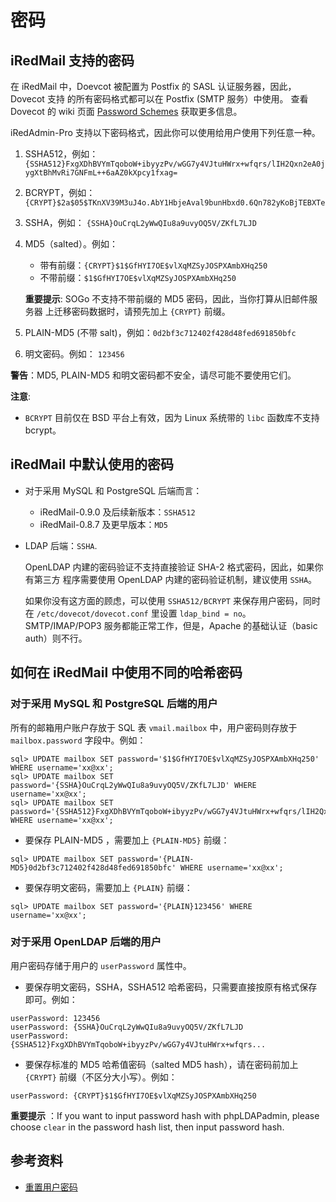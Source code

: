 # 密码

## iRedMail 支持的密码

在 iRedMail 中，Doevcot 被配置为 Postfix 的 SASL 认证服务器，因此，Dovecot 支持
的所有密码格式都可以在 Postfix (SMTP 服务）中使用。 查看 Dovecot 的 wiki 页面
[Password Schemes](http://wiki2.dovecot.org/Authentication/PasswordSchemes)
获取更多信息。

iRedAdmin-Pro 支持以下密码格式，因此你可以使用给用户使用下列任意一种。

1. SSHA512，例如： `{SSHA512}FxgXDhBVYmTqoboW+ibyyzPv/wGG7y4VJtuHWrx+wfqrs/lIH2Qxn2eA0jygXtBhMvRi7GNFmL++6aAZ0kXpcy1fxag=`
1. BCRYPT，例如： `{CRYPT}$2a$05$TKnXV39M3uJ4o.AbY1HbjeAval9bunHbxd0.6Qn782yKoBjTEBXTe`
1. SSHA，例如： `{SSHA}OuCrqL2yWwQIu8a9uvyOQ5V/ZKfL7LJD`
1. MD5（salted）。例如：

    * 带有前缀：`{CRYPT}$1$GfHYI7OE$vlXqMZSyJOSPXAmbXHq250`
    * 不带前缀：`$1$GfHYI7OE$vlXqMZSyJOSPXAmbXHq250`

    __重要提示__: SOGo 不支持不带前缀的 MD5 密码，因此，当你打算从旧邮件服务器
    上迁移密码数据时，请预先加上 `{CRYPT}` 前缀。

1. PLAIN-MD5 (不带 salt)，例如：`0d2bf3c712402f428d48fed691850bfc`
1. 明文密码。例如： `123456`

__警告__：MD5, PLAIN-MD5 和明文密码都不安全，请尽可能不要使用它们。

__注意__:

* `BCRYPT` 目前仅在 BSD 平台上有效，因为 Linux 系统带的 `libc` 函数库不支持 bcrypt。

## iRedMail 中默认使用的密码

* 对于采用 MySQL 和 PostgreSQL 后端而言：

    * iRedMail-0.9.0 及后续新版本：`SSHA512`
    * iRedMail-0.8.7 及更早版本：`MD5`

* LDAP 后端：`SSHA`.

    OpenLDAP 内建的密码验证不支持直接验证 SHA-2 格式密码，因此，如果你有第三方
    程序需要使用 OpenLDAP 内建的密码验证机制，建议使用 `SSHA`。

	如果你没有这方面的顾虑，可以使用 `SSHA512/BCRYPT` 来保存用户密码，同时
    在 `/etc/dovecot/dovecot.conf` 里设置 `ldap_bind = no`。SMTP/IMAP/POP3
    服务都能正常工作，但是，Apache 的基础认证（basic auth）则不行。

## 如何在 iRedMail 中使用不同的哈希密码

### 对于采用 MySQL 和 PostgreSQL 后端的用户

所有的邮箱用户账户存放于 SQL 表 `vmail.mailbox` 中，用户密码则存放于
`mailbox.password` 字段中。例如：

```
sql> UPDATE mailbox SET password='$1$GfHYI7OE$vlXqMZSyJOSPXAmbXHq250' WHERE username='xx@xx';
sql> UPDATE mailbox SET password='{SSHA}OuCrqL2yWwQIu8a9uvyOQ5V/ZKfL7LJD' WHERE username='xx@xx';
sql> UPDATE mailbox SET password='{SSHA512}FxgXDhBVYmTqoboW+ibyyzPv/wGG7y4VJtuHWrx+wfqrs/lIH2Qxn2eA0jygXtBhMvRi7GNFmL++6aAZ0kXpcy1fxag=' WHERE username='xx@xx';
```

* 要保存 PLAIN-MD5 ，需要加上 `{PLAIN-MD5}` 前缀：

```
sql> UPDATE mailbox SET password='{PLAIN-MD5}0d2bf3c712402f428d48fed691850bfc' WHERE username='xx@xx';
```

* 要保存明文密码，需要加上 `{PLAIN}` 前缀：

```
sql> UPDATE mailbox SET password='{PLAIN}123456' WHERE username='xx@xx';
```

### 对于采用 OpenLDAP 后端的用户

用户密码存储于用户的 `userPassword` 属性中。

* 要保存明文密码，SSHA，SSHA512 哈希密码，只需要直接按原有格式保存即可。例如：

```
userPassword: 123456
userPassword: {SSHA}OuCrqL2yWwQIu8a9uvyOQ5V/ZKfL7LJD
userPassword: {SSHA512}FxgXDhBVYmTqoboW+ibyyzPv/wGG7y4VJtuHWrx+wfqrs...
```

* 要保存标准的 MD5 哈希值密码（salted MD5 hash），请在密码前加上 `{CRYPT}`
前缀（不区分大小写）。例如：

```
userPassword: {CRYPT}$1$GfHYI7OE$vlXqMZSyJOSPXAmbXHq250
```

__重要提示__ ：If you want to input password hash with phpLDAPadmin,
please choose `clear` in the password hash list, then input password hash.

## 参考资料

* [重置用户密码](./reset.user.password.html)
